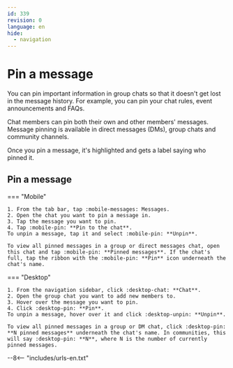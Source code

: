 ```yaml
---
id: 339
revision: 0
language: en
hide:
  - navigation
---
```


# Pin a message

You can pin important information in group chats so that it doesn't get lost in the message history. For example, you can pin your chat rules, event announcements and FAQs.

Chat members can pin both their own and other members' messages. Message pinning is available in direct messages (DMs), group chats and community channels.

Once you pin a message, it's highlighted and gets a label saying who pinned it.

## Pin a message

=== "Mobile"

    1. From the tab bar, tap :mobile-messages: Messages.
    2. Open the chat you want to pin a message in.
    3. Tap the message you want to pin.
    4. Tap :mobile-pin: **Pin to the chat**.
    To unpin a message, tap it and select :mobile-pin: **Unpin**.
    
    To view all pinned messages in a group or direct messages chat, open this chat and tap :mobile-pin: **Pinned messages**. If the chat's full, tap the ribbon with the :mobile-pin: **Pin** icon underneath the chat's name.

=== "Desktop"

    1. From the navigation sidebar, click :desktop-chat: **Chat**.
    2. Open the group chat you want to add new members to.
    3. Hover over the message you want to pin.
    4. Click :desktop-pin: **Pin**.
    To unpin a message, hover over it and click :desktop-unpin: **Unpin**.
    
    To view all pinned messages in a group or DM chat, click :desktop-pin: **N pinned messages** underneath the chat's name. In communities, this will say :desktop-pin: **N**, where N is the number of currently pinned messages.

--8<-- "includes/urls-en.txt"
